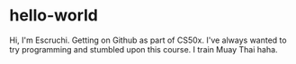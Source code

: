 # hello-world

Hi, I'm Escruchi. Getting on Github as part of CS50x. 
I've always wanted to try programming and stumbled upon
this course. I train Muay Thai haha.
